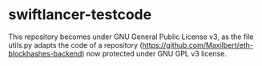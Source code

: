 # swiftlancer-testcode
This repository becomes under GNU General Public License v3, as the file utils.py adapts the code of a repository (https://github.com/Maxilbert/eth-blockhashes-backend) now protected under GNU GPL v3 license.
